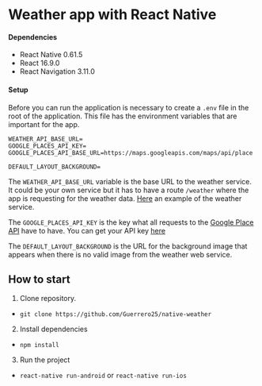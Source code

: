 # Weather app with React Native

#### Dependencies

* React Native 0.61.5
* React 16.9.0
* React Navigation 3.11.0

#### Setup

Before you can run the application is necessary to create a `.env` file in the root of the application. This file has the environment variables that are important for the app.

    WEATHER_API_BASE_URL=
    GOOGLE_PLACES_API_KEY=
    GOOGLE_PLACES_API_BASE_URL=https://maps.googleapis.com/maps/api/place

    DEFAULT_LAYOUT_BACKGROUND=


The `WEATHER_API_BASE_URL` variable is the base URL to the weather service. It could be your own service but it has to have a route `/weather` where the app is requesting for the weather data. [Here](https://github.com/srLitem/node-weather-webApp) an example of the weather service.

The `GOOGLE_PLACES_API_KEY` is the key what all requests to the [Google Place API](https://developers.google.com/places/web-service/intro?utm_source=google&utm_medium=cpc&utm_campaign=FY18-Q2-global-demandgen-paidsearchonnetworkhouseads-cs-maps_contactsal_saf&utm_content=text-ad-none-none-DEV_c-CRE_417765871429-ADGP_Hybrid+%7C+AW+SEM+%7C+SKWS+~+Places+%7C+BMM+%7C+Places+API-KWID_43700051585816020-aud-669510846654:kwd-475997044718-userloc_9065312&utm_term=KW_%2Bplace%20%2Bapi-ST_%2Bplace+%2Bapi&gclid=Cj0KCQiAnL7yBRD3ARIsAJp_oLYFYfnxedMTZnmg3M-FzfTRgt7lM0ctBiG5M4dMOD_lvfb5ocI7a1caAlF-EALw_wcB) have to have. You can get your API key [here](https://developers.google.com/places/web-service/get-api-key)

The `DEFAULT_LAYOUT_BACKGROUND` is the URL for the background image that appears when there is no valid image from the weather web service.

## How to start

1. Clone repository.

- `git clone https://github.com/Guerrero25/native-weather`

2. Install dependencies

- `npm install`

3. Run the project

- `react-native run-android` or `react-native run-ios`
